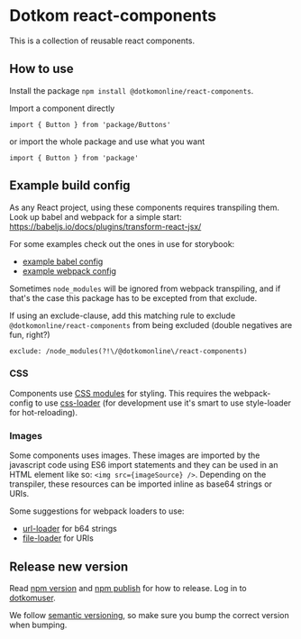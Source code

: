 # Dotkom react-components

This is a collection of reusable react components.

## How to use

Install the package `npm install @dotkomonline/react-components`.

Import a component directly

`import { Button } from 'package/Buttons'`

or import the whole package and use what you want

`import { Button } from 'package'`

## Example build config

As any React project, using these components requires transpiling them. Look up babel and webpack for a simple start: https://babeljs.io/docs/plugins/transform-react-jsx/

For some examples check out the ones in use for storybook:

* [example babel config](https://github.com/dotkom/react-components/blob/master/.storybook/.babelrc)
* [example webpack config](https://github.com/dotkom/react-components/blob/master/.storybook/webpack.config.js)

Sometimes `node_modules` will be ignored from webpack transpiling, and if that's the case this package has to be excepted from that exclude.

If using an exclude-clause, add this matching rule to exclude `@dotkomonline/react-components` from being excluded (double negatives are fun, right?)

`exclude: /node_modules(?!\/@dotkomonline\/react-components)`

### CSS

Components use [CSS modules](https://github.com/css-modules/css-modules) for styling. This requires the webpack-config to use [css-loader](https://github.com/webpack-contrib/css-loader) (for development use it's smart to use style-loader for hot-reloading).

### Images

Some components uses images. These images are imported by the javascript code using ES6 import statements and they can be used in an HTML element like so: `<img src={imageSource} />`. Depending on the transpiler, these resources can be imported inline as base64 strings or URIs.

Some suggestions for webpack loaders to use:

* [url-loader](https://github.com/webpack-contrib/url-loader) for b64 strings
* [file-loader](https://github.com/webpack-contrib/file-loader) for URIs

## Release new version

Read [npm version](https://docs.npmjs.com/cli/version) and [npm publish](https://docs.npmjs.com/cli/publish) for how to release. Log in to [dotkomuser](https://www.npmjs.com/~dotkomuser).

We follow [semantic versioning](https://semver.org/), so make sure you bump the correct version when bumping.
